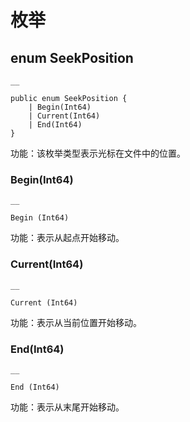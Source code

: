 
# 枚举

## enum SeekPosition
    
    __
    
    public enum SeekPosition {
        | Begin(Int64)
        | Current(Int64)
        | End(Int64)
    }
    
功能：该枚举类型表示光标在文件中的位置。

### Begin\(Int64\)
    
    __
    
    Begin (Int64)
    
功能：表示从起点开始移动。

### Current\(Int64\)
    
    __
    
    Current (Int64)
    
功能：表示从当前位置开始移动。

### End\(Int64\)
    
    __
    
    End (Int64)
    
功能：表示从末尾开始移动。